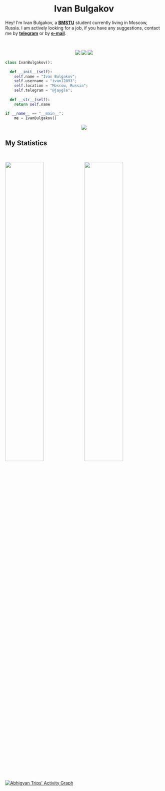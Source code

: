 <h1 align="center">
  <b>Ivan Bulgakov</b>
</h1>

Hey! I'm Ivan Bulgakov, a <a href="https://en.wikipedia.org/wiki/Bauman_Moscow_State_Technical_University">**BMSTU**</a> student currently living in Moscow, Russia. I am actively looking for a job, if you have any suggestions, contact me by <a href="https://telegram.me/jaygle">**telegram**</a> or by <a href="mailto:wanjasoldier@gmail.com">**e-mail**</a>.

<br>

<p>
<div align="center">
  <img src="https://img.shields.io/badge/-Python-98b982?style=for-the-badge&logo=python&logoColor=98b982&labelColor=282828">
  <img src="https://img.shields.io/badge/-PySpark-E25A1C?style=for-the-badge&logo=Apache%20Spark&logoColor=E25A1C&labelColor=282828">
  <img src="https://img.shields.io/badge/-PostgreSQL-4169E1?style=for-the-badge&logo=PostgreSQL&logoColor=FFFFFF&labelColor=282828">
</div>
</p>

```python
class IvanBulgakov():
    
  def __init__(self):
    self.name = "Ivan Bulgakov";
    self.username = "ivan12093";
    self.location = "Moscow, Russia";
    self.telegram = "@jaygle";
  
  def __str__(self):
    return self.name

if __name__ == "__main__":
    me = IvanBulgakov()
```

<div align="center">
    <img src="https://spotify-github-profile.vercel.app/api/view?uid=8qtwvvfzammekmxret027y3n8&cover_image=true&theme=novatorem&bar_color=8c00ff&bar_color_cover=false">
</div>


## My Statistics

<br/>
<p align="left">
  <img width="49.5%" src="https://github-readme-stats.vercel.app/api?username=ivan12093&show_icons=true&theme=gruvbox&hide_border=true"/>
    <img width="49.5%" src="https://github-readme-streak-stats.herokuapp.com/?user=ivan12093&theme=gruvbox&hide_border=true"/>
</p>
<br>

[![Abhigyan Trips' Activity Graph](https://activity-graph.herokuapp.com/graph?username=ivan12093&custom_title=Ivan's%20Contribution%20Graph&theme=gruvbox&bg_color=282828&hide_border=true&line=d1a01f&point=c58545)](https://abhigyantrips.dev)
